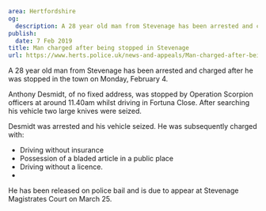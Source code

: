 ```yaml
area: Hertfordshire
og:
  description: A 28 year old man from Stevenage has been arrested and charged after he was stopped in the town on Monday, February 4.
publish:
  date: 7 Feb 2019
title: Man charged after being stopped in Stevenage
url: https://www.herts.police.uk/news-and-appeals/Man-charged-after-being-stopped-in-Stevenage-2513
```

A 28 year old man from Stevenage has been arrested and charged after he was stopped in the town on Monday, February 4.

Anthony Desmidt, of no fixed address, was stopped by Operation Scorpion officers at around 11.40am whilst driving in Fortuna Close. After searching his vehicle two large knives were seized.

Desmidt was arrested and his vehicle seized. He was subsequently charged with:

 * Driving without insurance
 * Possession of a bladed article in a public place
 * Driving without a licence.
 *

He has been released on police bail and is due to appear at Stevenage Magistrates Court on March 25.

